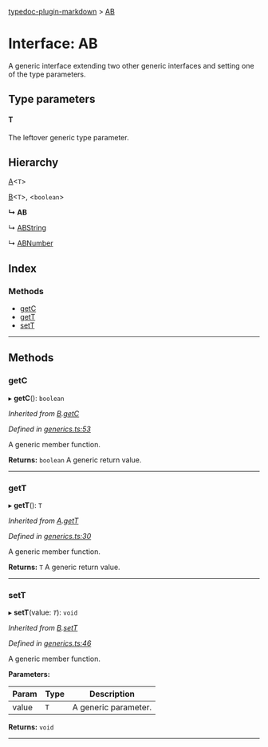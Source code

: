 [typedoc-plugin-markdown](../README.md) > [AB](../interfaces/ab.md)

# Interface: AB

A generic interface extending two other generic interfaces and setting one of the type parameters.

## Type parameters
#### T 

The leftover generic type parameter.

## Hierarchy

 [A](a.md)<`T`>

 [B](b.md)<`T`>, <`boolean`>

**↳ AB**

↳  [ABString](abstring.md)

↳  [ABNumber](abnumber.md)

## Index

### Methods

* [getC](ab.md#markdown-header-getc)
* [getT](ab.md#markdown-header-gett)
* [setT](ab.md#markdown-header-sett)

---

## Methods

###  getC

▸ **getC**(): `boolean`

*Inherited from [B](b.md).[getC](b.md#markdown-header-getc)*

*Defined in [generics.ts:53](https://bitbucket.org/owner/repository_name/src/master/src/generics.ts?fileviewer&amp;#x3D;file-view-default#generics.ts-53)*

A generic member function.

**Returns:** `boolean`
A generic return value.

___

###  getT

▸ **getT**(): `T`

*Inherited from [A](a.md).[getT](a.md#markdown-header-gett)*

*Defined in [generics.ts:30](https://bitbucket.org/owner/repository_name/src/master/src/generics.ts?fileviewer&amp;#x3D;file-view-default#generics.ts-30)*

A generic member function.

**Returns:** `T`
A generic return value.

___

###  setT

▸ **setT**(value: *`T`*): `void`

*Inherited from [B](b.md).[setT](b.md#markdown-header-sett)*

*Defined in [generics.ts:46](https://bitbucket.org/owner/repository_name/src/master/src/generics.ts?fileviewer&amp;#x3D;file-view-default#generics.ts-46)*

A generic member function.

**Parameters:**

| Param | Type | Description |
| ------ | ------ | ------ |
| value | `T` |  A generic parameter. |

**Returns:** `void`

___

